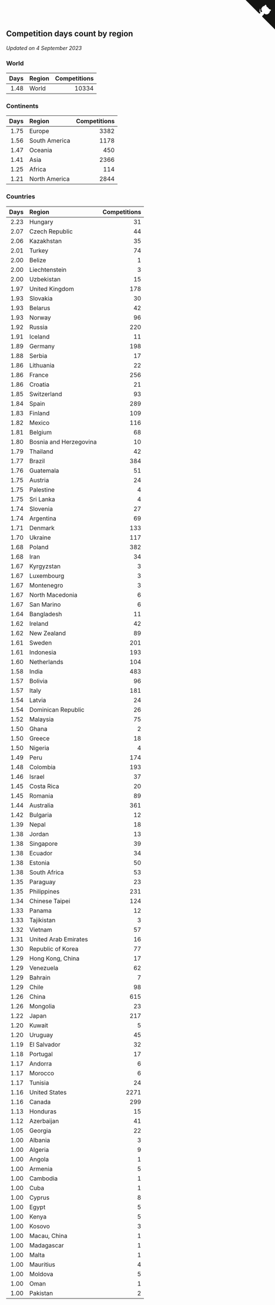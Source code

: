 ## Competition days count by region

*Updated on  4 September 2023*


### World

| Days | Region | Competitions |
| ---: | :--- | ---: |
| 1.48 | World | 10334 |

### Continents

| Days | Region | Competitions |
| ---: | :--- | ---: |
| 1.75 | Europe | 3382 |
| 1.56 | South America | 1178 |
| 1.47 | Oceania | 450 |
| 1.41 | Asia | 2366 |
| 1.25 | Africa | 114 |
| 1.21 | North America | 2844 |

### Countries

| Days | Region | Competitions |
| ---: | :--- | ---: |
| 2.23 | Hungary | 31 |
| 2.07 | Czech Republic | 44 |
| 2.06 | Kazakhstan | 35 |
| 2.01 | Turkey | 74 |
| 2.00 | Belize | 1 |
| 2.00 | Liechtenstein | 3 |
| 2.00 | Uzbekistan | 15 |
| 1.97 | United Kingdom | 178 |
| 1.93 | Slovakia | 30 |
| 1.93 | Belarus | 42 |
| 1.93 | Norway | 96 |
| 1.92 | Russia | 220 |
| 1.91 | Iceland | 11 |
| 1.89 | Germany | 198 |
| 1.88 | Serbia | 17 |
| 1.86 | Lithuania | 22 |
| 1.86 | France | 256 |
| 1.86 | Croatia | 21 |
| 1.85 | Switzerland | 93 |
| 1.84 | Spain | 289 |
| 1.83 | Finland | 109 |
| 1.82 | Mexico | 116 |
| 1.81 | Belgium | 68 |
| 1.80 | Bosnia and Herzegovina | 10 |
| 1.79 | Thailand | 42 |
| 1.77 | Brazil | 384 |
| 1.76 | Guatemala | 51 |
| 1.75 | Austria | 24 |
| 1.75 | Palestine | 4 |
| 1.75 | Sri Lanka | 4 |
| 1.74 | Slovenia | 27 |
| 1.74 | Argentina | 69 |
| 1.71 | Denmark | 133 |
| 1.70 | Ukraine | 117 |
| 1.68 | Poland | 382 |
| 1.68 | Iran | 34 |
| 1.67 | Kyrgyzstan | 3 |
| 1.67 | Luxembourg | 3 |
| 1.67 | Montenegro | 3 |
| 1.67 | North Macedonia | 6 |
| 1.67 | San Marino | 6 |
| 1.64 | Bangladesh | 11 |
| 1.62 | Ireland | 42 |
| 1.62 | New Zealand | 89 |
| 1.61 | Sweden | 201 |
| 1.61 | Indonesia | 193 |
| 1.60 | Netherlands | 104 |
| 1.58 | India | 483 |
| 1.57 | Bolivia | 96 |
| 1.57 | Italy | 181 |
| 1.54 | Latvia | 24 |
| 1.54 | Dominican Republic | 26 |
| 1.52 | Malaysia | 75 |
| 1.50 | Ghana | 2 |
| 1.50 | Greece | 18 |
| 1.50 | Nigeria | 4 |
| 1.49 | Peru | 174 |
| 1.48 | Colombia | 193 |
| 1.46 | Israel | 37 |
| 1.45 | Costa Rica | 20 |
| 1.45 | Romania | 89 |
| 1.44 | Australia | 361 |
| 1.42 | Bulgaria | 12 |
| 1.39 | Nepal | 18 |
| 1.38 | Jordan | 13 |
| 1.38 | Singapore | 39 |
| 1.38 | Ecuador | 34 |
| 1.38 | Estonia | 50 |
| 1.38 | South Africa | 53 |
| 1.35 | Paraguay | 23 |
| 1.35 | Philippines | 231 |
| 1.34 | Chinese Taipei | 124 |
| 1.33 | Panama | 12 |
| 1.33 | Tajikistan | 3 |
| 1.32 | Vietnam | 57 |
| 1.31 | United Arab Emirates | 16 |
| 1.30 | Republic of Korea | 77 |
| 1.29 | Hong Kong, China | 17 |
| 1.29 | Venezuela | 62 |
| 1.29 | Bahrain | 7 |
| 1.29 | Chile | 98 |
| 1.26 | China | 615 |
| 1.26 | Mongolia | 23 |
| 1.22 | Japan | 217 |
| 1.20 | Kuwait | 5 |
| 1.20 | Uruguay | 45 |
| 1.19 | El Salvador | 32 |
| 1.18 | Portugal | 17 |
| 1.17 | Andorra | 6 |
| 1.17 | Morocco | 6 |
| 1.17 | Tunisia | 24 |
| 1.16 | United States | 2271 |
| 1.16 | Canada | 299 |
| 1.13 | Honduras | 15 |
| 1.12 | Azerbaijan | 41 |
| 1.05 | Georgia | 22 |
| 1.00 | Albania | 3 |
| 1.00 | Algeria | 9 |
| 1.00 | Angola | 1 |
| 1.00 | Armenia | 5 |
| 1.00 | Cambodia | 1 |
| 1.00 | Cuba | 1 |
| 1.00 | Cyprus | 8 |
| 1.00 | Egypt | 5 |
| 1.00 | Kenya | 5 |
| 1.00 | Kosovo | 3 |
| 1.00 | Macau, China | 1 |
| 1.00 | Madagascar | 1 |
| 1.00 | Malta | 1 |
| 1.00 | Mauritius | 4 |
| 1.00 | Moldova | 5 |
| 1.00 | Oman | 1 |
| 1.00 | Pakistan | 2 |


<a href="https://github.com/jonatanklosko/wca_statistics" class="github-corner" aria-label="View source on Github"><svg width="80" height="80" viewBox="0 0 250 250" style="fill:#151513; color:#fff; position: absolute; top: 0; border: 0; right: 0;" aria-hidden="true"><path d="M0,0 L115,115 L130,115 L142,142 L250,250 L250,0 Z"></path><path d="M128.3,109.0 C113.8,99.7 119.0,89.6 119.0,89.6 C122.0,82.7 120.5,78.6 120.5,78.6 C119.2,72.0 123.4,76.3 123.4,76.3 C127.3,80.9 125.5,87.3 125.5,87.3 C122.9,97.6 130.6,101.9 134.4,103.2" fill="currentColor" style="transform-origin: 130px 106px;" class="octo-arm"></path><path d="M115.0,115.0 C114.9,115.1 118.7,116.5 119.8,115.4 L133.7,101.6 C136.9,99.2 139.9,98.4 142.2,98.6 C133.8,88.0 127.5,74.4 143.8,58.0 C148.5,53.4 154.0,51.2 159.7,51.0 C160.3,49.4 163.2,43.6 171.4,40.1 C171.4,40.1 176.1,42.5 178.8,56.2 C183.1,58.6 187.2,61.8 190.9,65.4 C194.5,69.0 197.7,73.2 200.1,77.6 C213.8,80.2 216.3,84.9 216.3,84.9 C212.7,93.1 206.9,96.0 205.4,96.6 C205.1,102.4 203.0,107.8 198.3,112.5 C181.9,128.9 168.3,122.5 157.7,114.1 C157.9,116.9 156.7,120.9 152.7,124.9 L141.0,136.5 C139.8,137.7 141.6,141.9 141.8,141.8 Z" fill="currentColor" class="octo-body"></path></svg></a><style>.github-corner:hover .octo-arm{animation:octocat-wave 560ms ease-in-out}@keyframes octocat-wave{0%,100%{transform:rotate(0)}20%,60%{transform:rotate(-25deg)}40%,80%{transform:rotate(10deg)}}@media (max-width:500px){.github-corner:hover .octo-arm{animation:none}.github-corner .octo-arm{animation:octocat-wave 560ms ease-in-out}}</style>
